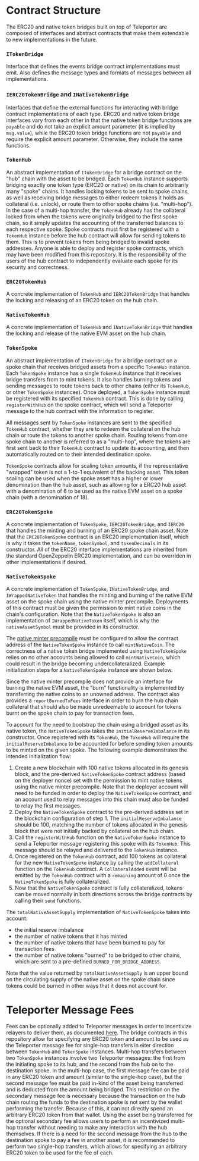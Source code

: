 # Contract Structure

The ERC20 and native token bridges built on top of Teleporter are composed of interfaces and abstract contracts that make them extendable to new implementations in the future.

### `ITokenBridge`
Interface that defines the events bridge contract implementations must emit. Also defines the message types and formats of messages between all implementations.

### `IERC20TokenBridge` and `INativeTokenBridge`
Interfaces that define the external functions for interacting with bridge contract implementations of each type. ERC20 and native token bridge interfaces vary from each other in that the native token bridge functions are `payable` and do not take an explicit amount parameter (it is implied by `msg.value`), while the ERC20 token bridge functions are not `payable` and require the explicit amount parameter. Otherwise, they include the same functions.

### `TokenHub`
An abstract implementation of `ITokenBridge` for a bridge contract on the "hub" chain with the asset to be bridged. Each `TokenHub` instance supports bridging exactly one token type (ERC20 or native) on its chain to arbitrarily many "spoke" chains. It handles locking tokens to be sent to spoke chains, as well as receiving bridge messages to either redeem tokens it holds as collateral (i.e. unlock), or route them to other spoke chains (i.e. "multi-hop"). In the case of a multi-hop transfer, the `TokenHub` already has the collateral locked from when the tokens were originally bridged to the first spoke chain, so it simply updates the accounting of the transferred balances to each respective spoke. Spoke contracts must first be registered with a `TokenHub` instance before the hub contract will allow for sending tokens to them. This is to prevent tokens from being bridged to invalid spoke addresses. Anyone is able to deploy and register spoke contracts, which may have been modified from this repository. It is the responsibility of the users of the hub contract to independently evaluate each spoke for its security and correctness.

### `ERC20TokenHub`
A concrete implementation of `TokenHub` and `IERC20TokenBridge` that handles the locking and releasing of an ERC20 token on the hub chain.

### `NativeTokenHub`
A concrete implementation of `TokenHub` and `INativeTokenBridge` that handles the locking and release of the native EVM asset on the hub chain.

### `TokenSpoke`
An abstract implementation of `ITokenBridge` for a bridge contract on a spoke chain that receives bridged assets from a specific `TokenHub` instance. Each `TokenSpoke` instance has a single `TokenHub` instance that it receives bridge transfers from to mint tokens. It also handles burning tokens and sending messages to route tokens back to other chains (either its `TokenHub`, or other `TokenSpoke` instances). Once deployed, a `TokenSpoke` instance must be registered with its specified `TokenHub` contract. This is done by calling `registerWithHub` on the spoke contract, which will send a Teleporter message to the hub contract with the information to register.

All messages sent by `TokenSpoke` instances are sent to the specified `TokenHub` contract, whether they are to redeem the collateral on the hub chain or route the tokens to another spoke chain. Routing tokens from one spoke chain to another is referred to as a "multi-hop", where the tokens are first sent back to their `TokenHub` contract to update its accounting, and then automatically routed on to their intended destination spoke.

`TokenSpoke` contracts allow for scaling token amounts, if the representative "wrapped" token is not a 1-to-1 equivalent of the backing asset. This token scaling can be used when the spoke asset has a higher or lower denomination than the hub asset, such as allowing for a ERC20 hub asset with a denomination of 6 to be used as the native EVM asset on a spoke chain (with a denomination of 18).

### `ERC20TokenSpoke`
A concrete implementation of `TokenSpoke`, `IERC20TokenBridge`, and `IERC20` that handles the minting and burning of an ERC20 spoke chain asset. Note that the `ERC20TokenSpoke` contract is an ERC20 implementation itself, which is why it takes the `tokenName`, `tokenSymbol`, and `tokenDecimals` in its constructor. All of the ERC20 interface implementations are inherited from the standard OpenZeppelin ERC20 implementation, and can be overriden in other implementations if desired.

### `NativeTokenSpoke`
A concrete implementation of `TokenSpoke`, `INativeTokenBridge`, and `IWrappedNativeToken` that handles the minting and burning of the native EVM asset on the spoke chain using the native minter precompile. Deployments of this contract must be given the permission to mint native coins in the chain's configuration. Note that the `NativeTokenSpoke` is also an implementation of `IWrappedNativeToken` itself, which is why the `nativeAssetSymbol` must be provided in its constructor.

The [native minter precompile](https://docs.avax.network/build/subnet/upgrade/customize-a-subnet#minting-native-coins) must be configured to allow the contract address of the `NativeTokenSpoke` instance to call `mintNativeCoin`. The correctness of a native token bridge implemented using `NativeTokenSpoke` relies on no other accounts being allowed to call `mintNativeCoin`, which could result in the bridge becoming undercollateralized. Example initialization steps for a `NativeTokenSpoke` instance are shown below.

Since the native minter precompile does not provide an interface for burning the native EVM asset, the "burn" functionality is implemented by transferring the native coins to an unowned address. The contract also provides a `reportBurnedTxFees` interface in order to burn the hub chain collateral that should also be made unredeemable to account for tokens burnt on the spoke chain to pay for transaction fees.

To account for the need to bootstrap the chain using a bridged asset as its native token, the `NativeTokenSpoke` takes the `initialReserveImbalance` in its constructor. Once registered with its `TokenHub`, the `TokenHub` will require the `initialReserveImbalance` to be accounted for before sending token amounts to be minted on the given spoke. The following example demonstrates the intended initialization flow:

1. Create a new blockchain with 100 native tokens allocated in its genesis block, and the pre-derived `NativeTokenSpoke` contract address (based on the deployer nonce) set with the permission to mint native tokens using the native minter precompile. Note that the deployer account will need to be funded in order to deploy the `NativeTokenSpoke` contract, and an account used to relay messages into this chain must also be funded to relay the first messages.
2. Deploy the `NativeTokenSpoke` contract to the pre-derived address set in the blockchain configuration of step 1. The `initialReserveImbalance` should be 100, matching the number of tokens allocated in the genesis block that were not initially backed by collateral on the hub chain.
3. Call the `registerWithHub` function on the `NativeTokenSpoke` instance to send a Teleporter message registering this spoke with its `TokenHub`. This message should be relayed and delivered to the `TokenHub` instance.
3. Once registered on the `TokenHub` contract, add 100 tokens as collateral for the new `NativeTokenSpoke` instance by calling the `addCollateral` function on the `TokenHub` contract. A `CollateralAdded` event will be emitted by the `TokenHub` contract with a `remaining` amount of 0 once the `NativeTokenSpoke` is fully collateralized.
4. Now that the `NativeTokenSpoke` contract is fully collateralized, tokens can be moved normally in both directions across the bridge contracts by calling their `send` functions.

The `totalNativeAssetSupply` implementation of `NativeTokenSpoke` takes into account:
- the initial reserve imbalance
- the number of native tokens that it has minted
- the number of native tokens that have been burned to pay for transaction fees
- the number of native tokens "burned" to be bridged to other chains, which are sent to a pre-defined `BURNED_FOR_BRIDGE_ADDRESS`.

Note that the value returned by `totalNativeAssetSupply` is an upper bound on the circulating supply of the native asset on the spoke chain since tokens could be burned in other ways that it does not account for.

# Teleporter Message Fees

Fees can be optionally added to Teleporter messages in order to incentivize relayers to deliver them, as documented [here](https://github.com/ava-labs/teleporter/tree/main/contracts/src/Teleporter#fees). The bridge contracts in this repository allow for specifying any ERC20 token and amount to be used as the Teleporter message fee for single-hop transfers in eiter direction between `TokenHub` and `TokenSpoke` instances. Multi-hop transfers between two `TokenSpoke` instances involve two Teleporter messages: the first from the initiating spoke to its hub, and the second from the hub on to the destination spoke. In the multi-hop case, the first message fee can be paid in any ERC20 token and amount (similar to the single-hop case), but the second message fee must be paid in-kind of the asset being transferred and is deducted from the amount being bridged. This restriction on the secondary message fee is necessary because the transaction on the hub chain routing the funds to the destination spoke is not sent by the wallet performing the transfer. Because of this, it can not directly spend an arbitrary ERC20 token from that wallet. Using the asset being transferred for the optional secondary fee allows users to perform an incentivized multi-hop transfer without needing to make any interaction with the hub themselves. If there is a need for the second message from the hub to the destination spoke to pay a fee in another asset, it is recommended to perform two single-hop transfers, which allows for specifying an arbitrary ERC20 token to be used for the fee of each.
